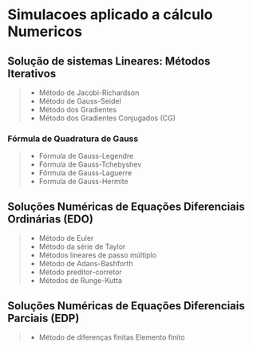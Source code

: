# Simulacoes aplicado a cálculo Numericos

## Solução de sistemas Lineares: Métodos Iterativos

>* Método de Jacobi-Richardson
>* Método de Gauss-Seidel
>* Método dos Gradientes
>* Método dos Gradientes Conjugados (CG)


### Fórmula de Quadratura de Gauss
 >* Fórmula de Gauss-Legendre
 >* Fórmula de Gauss-Tchebyshev
 >* Fórmula de Gauss-Laguerre
 >* Formula de Gauss-Hermite

## Soluções Numéricas de Equações Diferenciais Ordinárias (EDO)

>* Método de Euler
>* Método da série de Taylor
>* Métodos lineares de passo múltiplo
>* Método de Adans-Bashforth
>* Método preditor-corretor
>* Métodos de Runge-Kutta

## Soluções Numéricas de Equações Diferenciais Parciais (EDP)

>* Método de diferenças finitas
> Elemento finito

